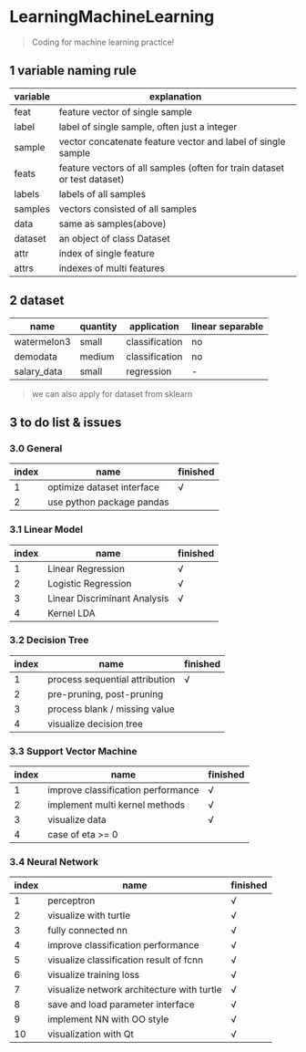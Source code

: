 # LearningMachineLearning

> Coding for machine learning practice!

## 1 variable naming rule

variable|explanation
-|-
feat| feature vector of single sample
label| label of single sample, often just a integer
sample| vector concatenate feature vector and label of single sample
feats| feature vectors of all samples (often for train dataset or test dataset)
labels| labels of all samples
samples| vectors consisted of all samples
data| same as samples(above)
dataset| an object of class Dataset
attr| index of single feature
attrs| indexes of multi features

## 2 dataset

name| quantity| application| linear separable
-|-|-|-
watermelon3| small | classification| no
demodata| medium | classification| no
salary_data| small |regression | -

> we can also apply for dataset from sklearn

## 3 to do list \& issues

### 3.0 General

index|name|finished
-|-|-
1| optimize dataset interface | √
2| use python package pandas |

### 3.1 Linear Model

index|name|finished
-|-|-
1| Linear Regression| √
2| Logistic Regression|√
3| Linear Discriminant Analysis| √
4| Kernel LDA| 

### 3.2 Decision Tree

index|name|finished
-|-|-
1| process sequential attribution | √
2| pre-pruning, post-pruning |
3| process blank / missing value |
4| visualize decision tree |

### 3.3 Support Vector Machine

index|name|finished
-|-|-
1| improve classification performance | √
2| implement multi kernel methods | √
3| visualize data | √
4| case of eta >= 0 |

### 3.4 Neural Network

index|name|finished
-|-|-
1| perceptron| √
2| visualize with turtle| √
3| fully connected nn| √
4| improve classification performance| √
5| visualize classification result of fcnn| √
6| visualize training loss| √
7| visualize network architecture with turtle| √
8| save and load parameter interface| √
9| implement NN with OO style| √
10| visualization with Qt| √